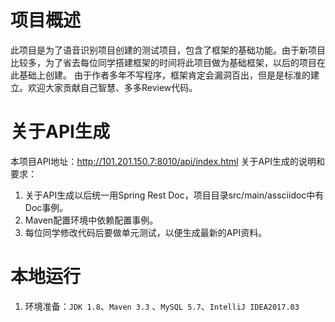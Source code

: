 # 项目概述
此项目是为了语音识别项目创建的测试项目，包含了框架的基础功能。由于新项目比较多，为了省去每位同学搭建框架的时间将此项目做为基础框架，以后的项目在此基础上创建。
由于作者多年不写程序，框架肯定会漏洞百出，但是是标准的建立。欢迎大家贡献自己智慧、多多Review代码。

# 关于API生成
本项目API地址：http://101.201.150.7:8010/api/index.html
关于API生成的说明和要求：
1. 关于API生成以后统一用Spring Rest Doc，项目目录src/main/assciidoc中有Doc事例。
2. Maven配置环境中依赖配置事例。
3. 每位同学修改代码后要做单元测试，以便生成最新的API资料。
# 本地运行
1. 环境准备：```JDK 1.8```、```Maven 3.3``` 、```MySQL 5.7```、```IntelliJ IDEA2017.03```